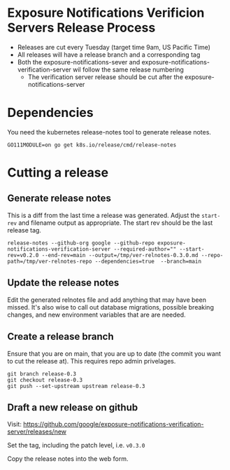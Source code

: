 # Exposure Notifications Verificion Servers Release Process

  * Releases are cut every Tuesday (target time 9am, US Pacific Time)
  * All releases will have a release branch and a corresponding tag
  * Both the exposure-notifications-sever and exposure-notifications-verification-server wil follow the same release numbering
    * The verification server release should be cut after the exposure-notifications-server

# Dependencies

You need the kubernetes release-notes tool to generate release notes.

```shell
GO111MODULE=on go get k8s.io/release/cmd/release-notes
```

# Cutting a release

## Generate release notes

This is a diff from the last time a release was generated. Adjust the `start-rev` and filename output as appropriate. The start rev should be the last release tag.

```
release-notes --github-org google --github-repo exposure-notifications-verification-server --required-author="" --start-rev=v0.2.0 --end-rev=main --output=/tmp/ver-relnotes-0.3.0.md --repo-path=/tmp/ver-relnotes-repo --dependencies=true  --branch=main
```

## Update the release notes

Edit the generated relnotes file and add anything that may have been missed. It's also wise to call out
database migrations, possible breaking changes, and new environment variables that are are needed.

## Create a release branch

Ensure that you are on main, that you are up to date (the commit you want to cut the release at). This requires repo admin privelages.

```
git branch release-0.3
git checkout release-0.3
git push --set-upstream upstream release-0.3
```

## Draft a new release on github

Visit: https://github.com/google/exposure-notifications-verification-server/releases/new

Set the tag, including the patch level, i.e. `v0.3.0`

Copy the release notes into the web form.
